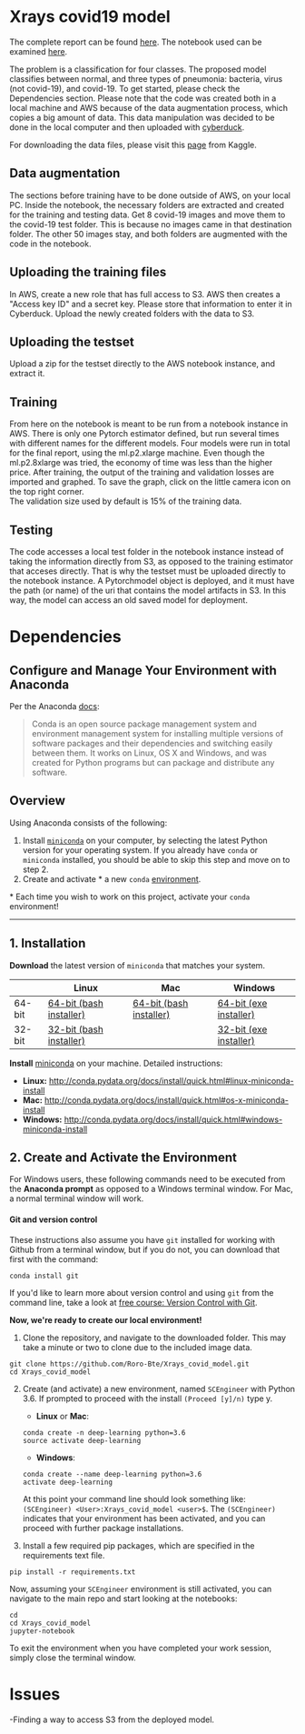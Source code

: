 # Xrays covid19 model
The complete report can be found [here](https://github.com/Roro-Bte/Xrays_covid_model/blob/master/Capstone%20Project%20Report.pdf). The notebook used can be examined [here](https://github.com/Roro-Bte/Xrays_covid_model/blob/master/Data_analysis.ipynb).


The problem is a classification for four classes.  The proposed model classifies between normal, and three types of pneumonia: bacteria, virus (not covid-19), and covid-19.
To get started, please check the Dependencies section. Please note that the code was created both in a local machine and AWS because of the data augmentation process, which copies a big amount of data. This data manipulation was decided to be done in the local computer and then uploaded with [cyberduck](https://cyberduck.io/download/).


For downloading the data files, please visit this [page](https://www.kaggle.com/praveengovi/coronahack-chest-xraydataset) from Kaggle.

## Data augmentation
The sections before training have to be done outside of AWS, on your local PC. 
Inside the notebook, the necessary folders are extracted and created for the training and testing data. Get 8 covid-19 images and move them to the covid-19 test folder. This is because no images came in that destination folder. The other 50 images stay, and both folders are augmented with the code in the notebook.  

## Uploading the training files
In AWS, create a new role that has full access to S3. AWS then creates a "Access key ID" and a secret key. Please store that information to enter it in Cyberduck.
Upload the newly created folders with the data to S3. 

## Uploading the testset
Upload a zip for the testset directly to the AWS notebook instance, and extract it. 

## Training
From here on the notebook is meant to be run from a notebook instance in AWS. There is only one Pytorch estimator defined, but run several times with different names for the different models. Four models were run in total for the final report, using the ml.p2.xlarge machine. Even though the ml.p2.8xlarge was tried, the economy of time was less than the higher price. 
After training, the output of the training and validation losses are imported and graphed. To save the graph, click on the little camera icon on the top right corner.  
The validation size used by default is 15% of the training data. 

## Testing
The code accesses a local test folder in the notebook instance instead of taking the information directly from S3, as opposed to the training estimator that acceses directly. That is why the testset must be uploaded directly to the notebook instance.
A Pytorchmodel object is deployed, and it must have the path (or name) of the uri that contains the model artifacts in S3. In this way, the model can access an old saved model for deployment. 




# Dependencies

## Configure and Manage Your Environment with Anaconda

Per the Anaconda [docs](http://conda.pydata.org/docs):

> Conda is an open source package management system and environment management system 
for installing multiple versions of software packages and their dependencies and 
switching easily between them. It works on Linux, OS X and Windows, and was created 
for Python programs but can package and distribute any software.

## Overview
Using Anaconda consists of the following:

1. Install [`miniconda`](http://conda.pydata.org/miniconda.html) on your computer, by selecting the latest Python version for your operating system. If you already have `conda` or `miniconda` installed, you should be able to skip this step and move on to step 2.
2. Create and activate * a new `conda` [environment](http://conda.pydata.org/docs/using/envs.html).

\* Each time you wish to work on this project, activate your `conda` environment!

---

## 1. Installation

**Download** the latest version of `miniconda` that matches your system.

|        | Linux | Mac | Windows | 
|--------|-------|-----|---------|
| 64-bit | [64-bit (bash installer)][lin64] | [64-bit (bash installer)][mac64] | [64-bit (exe installer)][win64]
| 32-bit | [32-bit (bash installer)][lin32] |  | [32-bit (exe installer)][win32]

[win64]: https://repo.continuum.io/miniconda/Miniconda3-latest-Windows-x86_64.exe
[win32]: https://repo.continuum.io/miniconda/Miniconda3-latest-Windows-x86.exe
[mac64]: https://repo.continuum.io/miniconda/Miniconda3-latest-MacOSX-x86_64.sh
[lin64]: https://repo.continuum.io/miniconda/Miniconda3-latest-Linux-x86_64.sh
[lin32]: https://repo.continuum.io/miniconda/Miniconda3-latest-Linux-x86.sh

**Install** [miniconda](http://conda.pydata.org/miniconda.html) on your machine. Detailed instructions:

- **Linux:** http://conda.pydata.org/docs/install/quick.html#linux-miniconda-install
- **Mac:** http://conda.pydata.org/docs/install/quick.html#os-x-miniconda-install
- **Windows:** http://conda.pydata.org/docs/install/quick.html#windows-miniconda-install

## 2. Create and Activate the Environment

For Windows users, these following commands need to be executed from the **Anaconda prompt** as opposed to a Windows terminal window. For Mac, a normal terminal window will work. 

#### Git and version control
These instructions also assume you have `git` installed for working with Github from a terminal window, but if you do not, you can download that first with the command:
```
conda install git
```

If you'd like to learn more about version control and using `git` from the command line, take a look at [free course: Version Control with Git](https://www.udacity.com/course/version-control-with-git--ud123).

**Now, we're ready to create our local environment!**

1. Clone the repository, and navigate to the downloaded folder. This may take a minute or two to clone due to the included image data.
```
git clone https://github.com/Roro-Bte/Xrays_covid_model.git
cd Xrays_covid_model
```

2. Create (and activate) a new environment, named `SCEngineer` with Python 3.6. If prompted to proceed with the install `(Proceed [y]/n)` type y.

	- __Linux__ or __Mac__: 
	```
	conda create -n deep-learning python=3.6
	source activate deep-learning
	```
	- __Windows__: 
	```
	conda create --name deep-learning python=3.6
	activate deep-learning
	```
	
	At this point your command line should look something like: `(SCEngineer) <User>:Xrays_covid_model <user>$`. The `(SCEngineer)` indicates that your environment has been activated, and you can proceed with further package installations.

3. Install a few required pip packages, which are specified in the requirements text file.
```
pip install -r requirements.txt
```

Now, assuming your `SCEngineer` environment is still activated, you can navigate to the main repo and start looking at the notebooks:

```
cd
cd Xrays_covid_model
jupyter-notebook
```

To exit the environment when you have completed your work session, simply close the terminal window.


# Issues
-Finding a way to access S3 from the deployed model.
